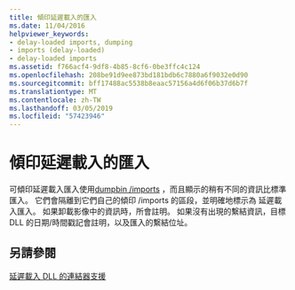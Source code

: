 ```yaml
---
title: 傾印延遲載入的匯入
ms.date: 11/04/2016
helpviewer_keywords:
- delay-loaded imports, dumping
- imports (delay-loaded)
- delay-loaded imports
ms.assetid: f766acf4-9df8-4b85-8cf6-0be3ffc4c124
ms.openlocfilehash: 208be91d9ee873bd181bdb6c7880a6f9032e0d90
ms.sourcegitcommit: bff17488ac5538b8eaac57156a4d6f06b37d6b7f
ms.translationtype: MT
ms.contentlocale: zh-TW
ms.lasthandoff: 03/05/2019
ms.locfileid: "57423946"
---
```

# <a name="dumping-delay-loaded-imports"></a>傾印延遲載入的匯入

可傾印延遲載入匯入使用[dumpbin /imports](../../build/reference/imports-dumpbin.md) ，而且顯示的稍有不同的資訊比標準匯入。 它們會隔離到它們自己的傾印 /imports 的區段，並明確地標示為 延遲載入匯入。 如果卸載影像中的資訊時，所會註明。 如果沒有出現的繫結資訊，目標 DLL 的日期/時間戳記會註明，以及匯入的繫結位址。

## <a name="see-also"></a>另請參閱

[延遲載入 DLL 的連結器支援](../../build/reference/linker-support-for-delay-loaded-dlls.md)
